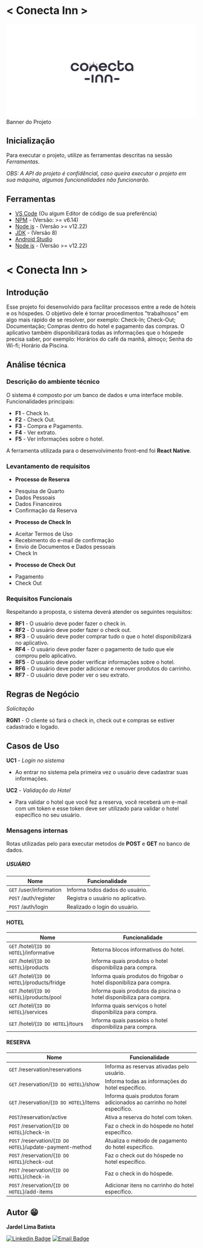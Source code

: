 # < Conecta Inn >
<fig>
<img src="https://github.com/jardelima/conecta-inn/blob/main/src/assets/images/image-github.png?raw=true" alt="Banner do projeto">
<figcaption>Banner do Projeto</figcaption>
</fig>

## Inicialização
Para executar o projeto, utilize as ferramentas descritas na sessão *Ferramentas*.

*OBS: A API do projeto é confidêncial, caso queira executar o projeto em sua máquina, algumas funcionalidades não funcionarão.*

## Ferramentas
* [VS Code](https://code.visualstudio.com/) (Ou algum Editor de código de sua preferência)
* [NPM](https://www.npmjs.com/) - (Versão: >= v6.14)
* [Node js](https://nodejs.org/en) - (Versão >= v12.22)
* [JDK](https://www.oracle.com/br/java/technologies/javase/javase8-archive-downloads.html) - (Versão 8)
* [Android Studio](https://developer.android.com/studio)
* [Node js](https://nodejs.org/en) - (Versão >= v12.22)

# < Conecta Inn >

## Introdução

Esse projeto foi desenvolvido para facilitar processos entre a rede de hóteis e os hóspedes. O objetivo dele é tornar procedimentos "trabalhosos" em algo mais rápido de se resolver, por exemplo: Check-In; Check-Out; Documentação; Compras dentro do hotel e pagamento das compras. O aplicativo também disponibilizará todas as informações que o hóspede precisa saber, por exemplo: Horários do café da manhã, almoço; Senha do Wi-fi; Horário da Piscina.

## Análise técnica

### Descrição do ambiente técnico

O sistema é composto por um banco de dados e uma interface mobile. Funcionalidades principais:

* **F1** - Check In.
* **F2** - Check Out.
* **F3** - Compra e Pagamento.
* **F4** - Ver extrato.
* **F5** - Ver informações sobre o hotel.

A ferramenta utilizada para o desenvolvimento front-end foi **React Native**.

### Levantamento de requisitos  
* **Processo de Reserva**
- Pesquisa de Quarto
- Dados Pessoais
- Dados Financeiros
- Confirmação da Reserva

* **Processo de Check In**
- Aceitar Termos de Uso
- Recebimento do e-mail de confirmação
- Envio de Documentos e Dados pessoais
- Check In

* **Processo de Check Out**
- Pagamento
- Check Out

### Requisitos Funcionais
Respeitando a proposta, o sistema deverá atender os seguintes requisitos:

* **RF1** - O usuário deve poder fazer o check in.
* **RF2** - O usuário deve poder fazer o check out.
* **RF3** - O usuário deve poder comprar tudo o que o hotel disponibilizará no aplicativo.
* **RF4** - O usuário deve poder fazer o pagamento de tudo que ele comprou pelo aplicativo.
* **RF5** - O usuário deve poder verificar informações sobre o hotel.
* **RF6** - O usuário deve poder adicionar e remover produtos do carrinho.
* **RF7** - O usuário deve poder ver o seu extrato.

## Regras de Negócio

_Solicitação_  

**RGN1** -  O cliente só fará o check in, check out e compras se estiver cadastrado e logado.

## Casos de Uso

**UC1** - *Login no sistema*
- Ao entrar no sistema pela primeira vez o usuário deve cadastrar suas informações.

**UC2** - *Validação do Hotel*
- Para validar o hotel que você fez a reserva, você receberá um e-mail com um token e esse token deve ser utilizado para validar o hotel específico no seu usuário.

### Mensagens internas

Rotas utilizadas pelo para executar metodos de **POST** e **GET** no banco de dados.

##### USUÁRIO
| Nome | Funcionalidade|
|------|--------------|
|```GET``` /user/information|Informa todos dados do usuário.|
|```POST``` /auth/register|Registra o usuário no aplicativo.|
|```POST``` /auth/login|Realizado o login do usuário.|

#### HOTEL
| Nome | Funcionalidade|
|------|--------------|
|```GET``` /hotel/{```ID DO HOTEL```}/informative|Retorna blocos informativos do hotel.|
|```GET``` /hotel/{```ID DO HOTEL```}/products|Informa quais produtos o hotel disponibiliza para compra.|
|```GET``` /hotel/{```ID DO HOTEL```}/products/fridge|Informa quais produtos do frigobar o hotel disponibiliza para compra.|
|```GET``` /hotel/{```ID DO HOTEL```}/products/pool|Informa quais produtos da piscina o hotel disponibiliza para compra.|
|```GET``` /hotel/{```ID DO HOTEL```}/services|Informa quais serviços o hotel disponibiliza para compra.|
|```GET``` /hotel/{```ID DO HOTEL```}/tours|Informa quais passeios o hotel disponibiliza para compra.|

#### RESERVA
| Nome | Funcionalidade|
|------|--------------|
|```GET``` /reservation/reservations|Informa as reservas ativadas pelo usuário.|
|```GET``` /reservation/{```ID DO HOTEL```}/show|Informa todas as informações do hotel específico.|
|```GET``` /reservation/{```ID DO HOTEL```}/items|Informa quais produtos foram adicionados ao carrinho no hotel específico.|
|```POST```/reservation/active|Ativa a reserva do hotel com token.|
|```POST``` /reservation/{```ID DO HOTEL```}/check-in|Faz o check in do hóspede no hotel específico.|
|```POST``` /reservation/{```ID DO HOTEL```}/update-payment-method|Atualiza o método de pagamento do hotel específico.|
|```POST``` /reservation/{```ID DO HOTEL```}/check-out|Faz o check out do hóspede no hotel específico.|
|```POST``` /reservation/{```ID DO HOTEL```}/check-in|Faz o check in do hóspede.|
|```POST``` /reservation/{```ID DO HOTEL```}/add-items|Adicionar itens no carrinho do hotel específico.|

## Autor :grin:
<b>Jardel Lima Batista</b> 

[![Linkedin Badge](https://img.shields.io/badge/-LinkedIn-blue?style=flat-square&logo=Linkedin&logoColor=white&link=https://www.linkedin.com/in/jardel-lima-040b30164/)](https://www.linkedin.com/in/jardel-lima-040b30164/) 
[![Email Badge](https://img.shields.io/badge/-Email-red?style=flat-square&logo=Gmail&logoColor=white&link=https://www.gmail.com)](mailto:dev.jardelima@gmail.com)
